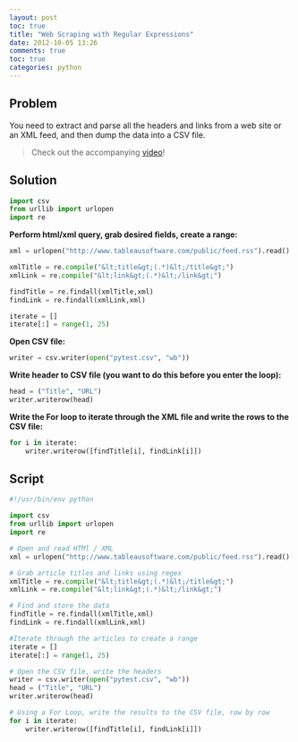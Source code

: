 ```yaml
---
layout: post
toc: true
title: "Web Scraping with Regular Expressions"
date: 2012-10-05 13:26
comments: true
toc: true
categories: python
---
```


## Problem

You need to extract and parse all the headers and links from a web site or an XML feed, and then dump the data into a CSV file.

> Check out the accompanying [video](http://www.youtube.com/watch?v=DcZTNwdWVeo)!

## Solution

``` python
import csv
from urllib import urlopen
import re
```

**Perform html/xml query, grab desired fields, create a range:**

``` python
xml = urlopen("http://www.tableausoftware.com/public/feed.rss").read()

xmlTitle = re.compile("&lt;title&gt;(.*)&lt;/title&gt;")
xmlLink = re.compile("&lt;link&gt;(.*)&lt;/link&gt;")

findTitle = re.findall(xmlTitle,xml)
findLink = re.findall(xmlLink,xml)

iterate = []
iterate[:] = range(1, 25)
```

**Open CSV file:**

``` python
writer = csv.writer(open("pytest.csv", "wb"))
```

**Write header to CSV file (you want to do this before you enter the loop):**

``` python
head = ("Title", "URL")
writer.writerow(head)
```

**Write the For loop to iterate through the XML file and write the rows to the CSV file:**

``` python
for i in iterate:
	writer.writerow([findTitle[i], findLink[i]])
```

## Script

``` python
#!/usr/bin/env python

import csv
from urllib import urlopen
import re

# Open and read HTMl / XML
xml = urlopen("http://www.tableausoftware.com/public/feed.rss").read()

# Grab article titles and links using regex
xmlTitle = re.compile("&lt;title&gt;(.*)&lt;/title&gt;")
xmlLink = re.compile("&lt;link&gt;(.*)&lt;/link&gt;")

# Find and store the data
findTitle = re.findall(xmlTitle,xml)
findLink = re.findall(xmlLink,xml)

#Iterate through the articles to create a range
iterate = []
iterate[:] = range(1, 25)

# Open the CSV file, write the headers
writer = csv.writer(open("pytest.csv", "wb"))
head = ("Title", "URL")
writer.writerow(head)

# Using a For Loop, write the results to the CSV file, row by row
for i in iterate:
	writer.writerow([findTitle[i], findLink[i]])
```